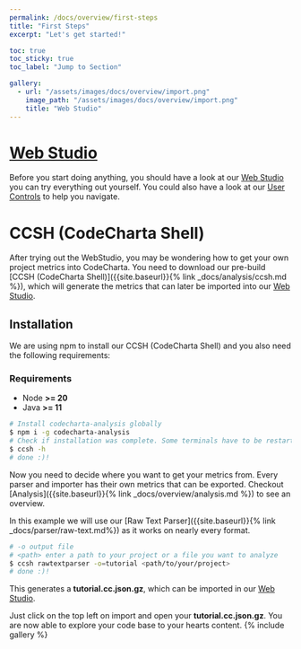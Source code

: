```yaml
---
permalink: /docs/overview/first-steps
title: "First Steps"
excerpt: "Let's get started!"

toc: true
toc_sticky: true
toc_label: "Jump to Section"

gallery:
  - url: "/assets/images/docs/overview/import.png"
    image_path: "/assets/images/docs/overview/import.png"
    title: "Web Studio"
---
```


# [Web Studio](https://maibornwolff.github.io/codecharta/visualization/app/index.html?file=codecharta.cc.json.gz&file=codecharta_analysis.cc.json.gz&currentFilesAreSampleFiles=true&area=rloc&height=sonar_complexity&color=sonar_complexity)

Before you start doing anything, you should have a look at our [Web Studio](https://maibornwolff.github.io/codecharta/visualization/app/index.html?file=codecharta.cc.json.gz&file=codecharta_analysis.cc.json.gz&currentFilesAreSampleFiles=true&area=rloc&height=sonar_complexity&color=sonar_complexity) you can try everything out yourself. You could also have a look at our [User Controls]() to help you navigate.

# CCSH (CodeCharta Shell)

After trying out the WebStudio, you may be wondering how to get your own project metrics into CodeCharta. You need to download our pre-build [CCSH (CodeCharta Shell)]({{site.baseurl}}{% link _docs/analysis/ccsh.md %}), which will generate the metrics that can later be imported into our [Web Studio](https://maibornwolff.github.io/codecharta/visualization/app/index.html?file=codecharta.cc.json.gz&file=codecharta_analysis.cc.json.gz&currentFilesAreSampleFiles=true&area=rloc&height=sonar_complexity&color=sonar_complexity).

## Installation

We are using npm to install our CCSH (CodeCharta Shell) and you also need the following requirements:

### Requirements

- Node **>= 20**
- Java **>= 11**

```bash
# Install codecharta-analysis globally
$ npm i -g codecharta-analysis
# Check if installation was complete. Some terminals have to be restarted
$ ccsh -h
# done :)!
```

Now you need to decide where you want to get your metrics from. Every parser and importer has their own metrics that can be exported.
Checkout [Analysis]({{site.baseurl}}{% link _docs/overview/analysis.md %}) to see an overview.

In this example we will use our [Raw Text Parser]({{site.baseurl}}{% link _docs/parser/raw-text.md%}) as it works on nearly every format.

```bash
# -o output file
# <path> enter a path to your project or a file you want to analyze
$ ccsh rawtextparser -o=tutorial <path/to/your/project>
# done :)!
```

This generates a **tutorial.cc.json.gz**, which can be imported in our [Web Studio](https://maibornwolff.github.io/codecharta/visualization/app/index.html?file=codecharta.cc.json.gz&file=codecharta_analysis.cc.json.gz&currentFilesAreSampleFiles=true&area=rloc&height=sonar_complexity&color=sonar_complexity).

Just click on the top left on import and open your **tutorial.cc.json.gz**. You are now able to explore your code base to your hearts content.
{% include gallery %}
